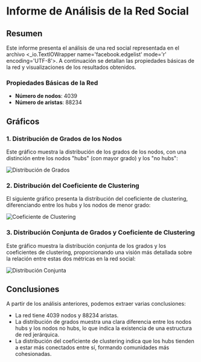 
# Informe de Análisis de la Red Social

## Resumen
Este informe presenta el análisis de una red social representada en el archivo <_io.TextIOWrapper name='facebook.edgelist' mode='r' encoding='UTF-8'>. A continuación se detallan las propiedades básicas de la red y visualizaciones de los resultados obtenidos.

### Propiedades Básicas de la Red
- **Número de nodos**: 4039
- **Número de aristas**: 88234

## Gráficos

### 1. Distribución de Grados de los Nodos
Este gráfico muestra la distribución de los grados de los nodos, con una distinción entre los nodos "hubs" (con mayor grado) y los "no hubs":

![Distribución de Grados](./distribucion_facebook_hubs.png)

### 2. Distribución del Coeficiente de Clustering
El siguiente gráfico presenta la distribución del coeficiente de clustering, diferenciando entre los hubs y los nodos de menor grado:

![Coeficiente de Clustering](./clustering_facebook_hubs.png)

### 3. Distribución Conjunta de Grados y Coeficiente de Clustering
Este gráfico muestra la distribución conjunta de los grados y los coeficientes de clustering, proporcionando una visión más detallada sobre la relación entre estas dos métricas en la red social:

![Distribución Conjunta](./distribucion_conjunta_facebook.png)

## Conclusiones
A partir de los análisis anteriores, podemos extraer varias conclusiones:

- La red tiene 4039 nodos y 88234 aristas.
- La distribución de grados muestra una clara diferencia entre los nodos hubs y los nodos no hubs, lo que indica la existencia de una estructura de red jerárquica.
- La distribución del coeficiente de clustering indica que los hubs tienden a estar más conectados entre sí, formando comunidades más cohesionadas.
